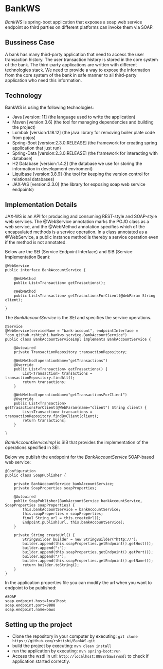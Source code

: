 # BankWS

*BankWS* is spring-boot application that exposes a soap web service endpoint so third parties on different platforms can invoke
them via SOAP.

## Bussiness Case

A bank has many third-party application that need to access the user transaction history. The user transaction history is stored 
in the core system of the bank. The third-party applications are written with different technologies stack. We need to provide a way 
to expose the information from the core system of the bank in safe manner to all third-party application who need this information.

## Technology

BankWS is using the following technologies:
- Java [version: 11] (the language used to write the application)
- Maven [version:3.6] (the tool for managing dependencies and building the project) 
- Lombok [version:1.18.12] (the java library for removing boiler plate code from pojos)
- Spring-Boot [version:2.3.0.RELEASE] (the framework for creating spring application that just run)
- Spring-Data [version:2.3.0.RELEASE] (the framework for interacting with database)
- H2 Database [version:1.4.2] (the database we use for storing the information in development enviroment)
- Liquibase [version:3.8.9] (the tool for keeping the version control for relational databases)
- JAX-WS [version:2.3.0] (the library for exposing soap web service endpoints)

 ## Implementation Details
 
JAX-WS is an API for producing and consuming REST-style and SOAP-style web services. The @WebService annotation marks the POJO class 
as a web service, and the @WebMethod annotation specifies which of the encapsulated methods is a service operation. In a class annotated as a @WebService, a public instance
method is thereby a service operation even if the method is not annotated.

Below are the SEI (Service Endpoint Interface) and SIB (Service Implementation Bean):
```
@WebService
public interface BankAccountService {
	
	@WebMethod
	public List<Transaction> getTrasactions();
	
	@WebMethod
	public List<Transaction> getTrasactionsForClient(@WebParam String client);

}
```
The *BankAccountService* is the SEI and specifies the service operations.

```
@Service
@WebService(serviceName = "bank-account", endpointInterface = "com.github.rshtishi.bankws.service.BankAccountService")
public class BankAccountServiceImpl implements BankAccountService {
	
	@Autowired
	private TransactionRepository transactionRepository;
	
	@WebMethod(operationName="getTransactions")
	@Override
	public List<Transaction> getTrasactions() {
		List<Transaction> transactions = transactionRepository.findAll();
		return transactions;
	}

	@WebMethod(operationName="getTransactionsForClient")
	@Override
	public List<Transaction> getTrasactionsForClient(@WebParam(name="client") String client) {
		List<Transaction> transactions = transactionRepository.findByClient(client);
		return transactions;
	}

}
```
*BankAccountServiceImpl* is SIB that provides the implementation of the operations specified in SEI.

Below we publish the endopoint for the *BankAccountService* SOAP-based web service:
```
@Configuration
public class SoapPublisher {

	private BankAccountService bankAccountService;
	private SoapProperties soapProperties;

	@Autowired
	public SoapPublisher(BankAccountService bankAccountService, SoapProperties soapProperties) {
		this.bankAccountService = bankAccountService;
		this.soapProperties = soapProperties;
		final String url = this.createUrl();
		Endpoint.publish(url, this.bankAccountService);
	}
	
	private String createUrl() {
		StringBuilder builder = new StringBuilder("http://");
		builder.append(this.soapProperties.getEndpoint().getHost());
		builder.append(":");
		builder.append(this.soapProperties.getEndpoint().getPort());
		builder.append("/");
		builder.append(this.soapProperties.getEndpoint().getName());
		return builder.toString();
	}
}
```

In the application.properties file you can modify the url when you want to endpoint to be published:
```
#SOAP
soap.endpoint.host=localhost
soap.endpoint.port=8888
soap.endpoint.name=baws
```

## Setting up the project
 
 - Clone the repository in your computer by executing: ```git clone https://github.com/rshtishi/BankWS.git```
 - build the project by executing:  ```mvn clean install```
 - run the application by executing:  ```mvn spring-boot:run```
 - Access the wsdl in url: ```http://localhost:8888/baws?wsdl``` to check if application started correctly.

